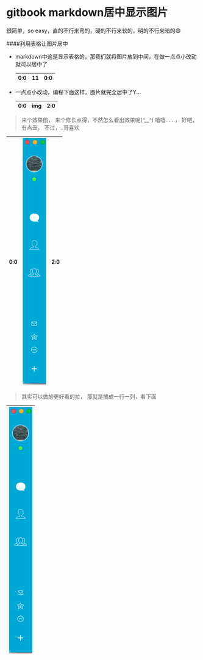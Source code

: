 # gitbook markdown居中显示图片

很简单，so easy，直的不行来弯的，硬的不行来软的，明的不行来暗的😄


####利用表格让图片居中

- markdown中这是显示表格的，那我们就将图片放到中间，在做一点点小改动就可以居中了

    | 0:0 | 11 | 0:0 |
    | --  | -- | -- |
    
- 一点点小改动，编程下面这样，图片就完全居中了Y...


    | 0:0 | img  | 2:0 |
    | --  | :--: | --  |
    
    
> 来个效果图， 来个修长点得，不然怎么看出效果呢(*^__^*) 嘻嘻……， 好吧，有点丑， 不过，..哥喜欢


| 0:0 | ![](QQ20160509-1.png)  | 2:0 |
| --  | :--: | --  |

> 其实可以做的更好看的拉， 那就是搞成一行一列，看下面

|![](QQ20160509-1.png)|
| :--: |